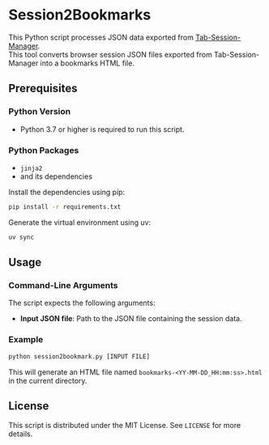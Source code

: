 # Session2Bookmarks

This Python script processes JSON data exported from [Tab-Session-Manager](https://github.com/sienori/Tab-Session-Manager).  
This tool converts browser session JSON files exported from Tab-Session-Manager into a bookmarks HTML file.

## Prerequisites

### Python Version

- Python 3.7 or higher is required to run this script.

### Python Packages

- `jinja2`
- and its dependencies

Install the dependencies using pip:

```bash
pip install -r requirements.txt
```

Generate the virtual environment using uv:

```bash
uv sync
```

## Usage

### Command-Line Arguments

The script expects the following arguments:

- **Input JSON file**: Path to the JSON file containing the session data.

### Example

```bash
python session2bookmark.py [INPUT FILE]
```

This will generate an HTML file named `bookmarks-<YY-MM-DD_HH:mm:ss>.html` in the current directory.

## License

This script is distributed under the MIT License. See `LICENSE` for more details.
